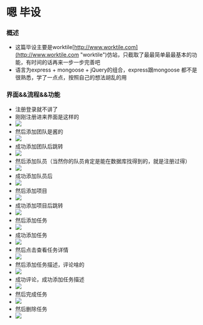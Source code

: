 # 嗯 毕设


### 概述
* 这篇毕设主要是worktile[http://www.worktile.com](http://www.worktile.com "worktile")仿站，只截取了最最简单最最基本的功能，有时间的话再来一步一步完善吧
* 语言为express + mongoose + jQuery的组合，express跟mongoose 都不是很熟悉，学了一点点，按照自己的想法胡乱的用

### 界面&&流程&&功能

 * 注册登录就不讲了
 * 刚刚注册进来界面是这样的
 * ![](http://i.imgur.com/8WijtL0.png)
 * 然后添加团队是酱的
 * ![](http://i.imgur.com/IG9gP3P.png)
 * 成功添加团队后跳转
 * ![](http://i.imgur.com/h0q1wld.png)
 * 然后添加队员（当然你的队员肯定是能在数据库找得到的，就是注册过得）
 * ![](http://i.imgur.com/zcPu2SO.png)
 * 成功添加队员后
 * ![](http://i.imgur.com/xSAP6py.png)
 * 然后添加项目
 * ![](http://i.imgur.com/xF6TrrO.png)
 * 成功添加项目后跳转
 * ![](http://i.imgur.com/ZiYIGXJ.png)
 * 然后添加任务
 * ![](http://i.imgur.com/afu7ejK.png)
 * 成功添加任务
 * ![](http://i.imgur.com/A8jwYWU.png)
 * 然后点击查看任务详情
 * ![](http://i.imgur.com/wHgzl2g.png)
 * 然后添加任务描述，评论啥的
 * ![](http://i.imgur.com/sTQnBvu.png)
 * 成功评论，成功添加任务描述
 * ![](http://i.imgur.com/OrZk8gW.png)
 * 然后完成任务
 * ![](http://i.imgur.com/BwZRibd.png)
 * 然后删除任务
 * ![](http://i.imgur.com/yKcBZyu.png)
 



